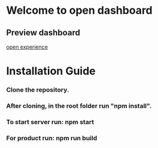 # Welcome to open dashboard
## Preview dashboard
<a href="https://opendashboard.netlify.app">open experience</a>

# Installation Guide
### Clone the repository.
### After cloning, in the root folder run "npm install".
### To start server run: npm start
### For product run: npm run build

